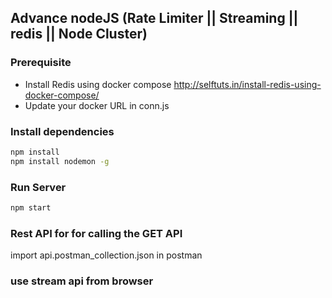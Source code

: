 ## Advance nodeJS (Rate Limiter || Streaming || redis || Node Cluster)

### Prerequisite

- Install Redis using docker compose
  http://selftuts.in/install-redis-using-docker-compose/
- Update your docker URL in conn.js

### Install dependencies

```bash
npm install
npm install nodemon -g
```

### Run Server

```bash
npm start
```

### Rest API for for calling the GET API

import api.postman_collection.json in postman

### use stream api from browser
